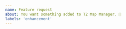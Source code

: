 ```yaml
---
name: Feature request
about: You want something added to T2 Map Manager. 🎉
labels: 'enhancement'
---
```

